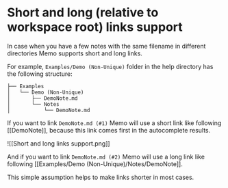 # Short and long (relative to workspace root) links support

In case when you have a few notes with the same filename in different directories Memo supports short and long links.

For example, `Examples/Demo (Non-Unique)` folder in the help directory has the following structure:

```
├── Examples
│   └── Demo (Non-Unique)
│       ├── DemoNote.md
│       └── Notes
│           └── DemoNote.md
```

If you want to link `DemoNote.md (#1)` Memo will use a short link like following [[DemoNote]], because this link comes first in the autocomplete results.

![[Short and long links support.png]]

And if you want to link `DemoNote.md (#2)` Memo will use a long link like following [[Examples/Demo (Non-Unique)/Notes/DemoNote]].

This simple assumption helps to make links shorter in most cases.
